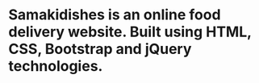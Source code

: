# Samakidishes is an online food delivery website. Built using HTML, CSS, Bootstrap and jQuery technologies.
